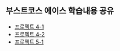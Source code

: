 부스트코스 에이스 학습내용 공유
---

- [프로젝트 4-1](/4-1/4-1.md)
- [프로젝트 4-2](/4-2/4-2.md)
- [프로젝트 5-1](/5-1/5-1.md)
